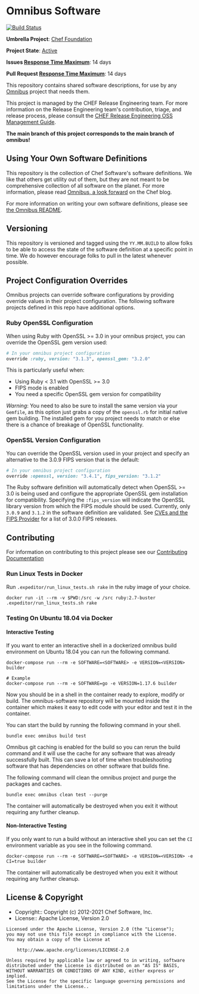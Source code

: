 # Omnibus Software

[![Build Status](https://badge.buildkite.com/e07e55eb2f281ec50dbd0f2bdbf8da4a2f246b864bffd17dfb.svg)](https://buildkite.com/chef-oss/chef-omnibus-software-main-verify)

**Umbrella Project**: [Chef Foundation](https://github.com/chef/chef-oss-practices/blob/main/projects/chef-foundation.md)

**Project State**: [Active](https://github.com/chef/chef-oss-practices/blob/main/repo-management/repo-states.md#active)

**Issues [Response Time Maximum](https://github.com/chef/chef-oss-practices/blob/main/repo-management/repo-states.md)**: 14 days

**Pull Request [Response Time Maximum](https://github.com/chef/chef-oss-practices/blob/main/repo-management/repo-states.md)**: 14 days


This repository contains shared software descriptions, for use by any [Omnibus](https://github.com/chef/omnibus) project that needs them.

This project is managed by the CHEF Release Engineering team. For more information on the Release Engineering team's contribution, triage, and release process, please consult the [CHEF Release Engineering OSS Management Guide](https://docs.google.com/a/opscode.com/document/d/1oJB0vZb_3bl7_ZU2YMDBkMFdL-EWplW1BJv_FXTUOzg/edit).

**The main branch of this project corresponds to the main branch of omnibus!**

## Using Your Own Software Definitions

This repository is the collection of Chef Software's software definitions. We like that others get utility out of them, but they are not meant to be comprehensive collection of all software on the planet. For more information, please read [Omnibus, a look forward](https://blog.chef.io/omnibus-a-look-forward) on the Chef blog.

For more information on writing your own software definitions, please see [the Omnibus README](https://github.com/chef/omnibus#sharing-software-definitions).

## Versioning

This repository is versioned and tagged using the `YY.MM.BUILD` to allow folks to be able to access the state of the software definition at a specific point in time. We do however encourage folks to pull in the latest whenever possible.

## Project Configuration Overrides

Omnibus projects can override software configurations by providing override values in their project configuration. The following software projects defined in this repo have additional options.

### Ruby OpenSSL Configuration

When using Ruby with OpenSSL >= 3.0 in your omnibus project, you can override the OpenSSL gem version used:

```ruby
# In your omnibus project configuration
override :ruby, version: "3.1.3", openssl_gem: "3.2.0"
```

This is particularly useful when:

- Using Ruby < 3.1 with OpenSSL >= 3.0
- FIPS mode is enabled
- You need a specific OpenSSL gem version for compatibility

_Warning_: You need to also be sure to install the same version via your `Gemfile`, as this option just grabs a copy of the `openssl.rb` for initial native gem building. The installed gem for you project needs to match or else there is a chance of breakage of OpenSSL functionality.

### OpenSSL Version Configuration

You can override the OpenSSL version used in your project and specify an alternative to the 3.0.9 FIPS version that is the default:

```ruby
# In your omnibus project configuration  
override :openssl, version: "3.4.1", fips_version: "3.1.2"
```

The Ruby software definition will automatically detect when OpenSSL >= 3.0 is being used and configure the appropriate OpenSSL gem installation for compatibility. Specifying the `:fips_version` will indicate the OpenSSL library version from which the FIPS module should be used. Currently, only `3.0.9` and `3.1.2` in the software definition are validated. See [CVEs and the FIPS Provider](https://openssl-library.org/news/fips-cve/) for a list of 3.0.0 FIPS releases.

## Contributing

For information on contributing to this project please see our [Contributing Documentation](https://github.com/chef/chef/blob/main/CONTRIBUTING.md)

### Run Linux Tests in Docker

Run `.expeditor/run_linux_tests.sh rake` in the ruby image of your choice.

```
docker run -it --rm -v $PWD:/src -w /src ruby:2.7-buster .expeditor/run_linux_tests.sh rake
```

### Testing On Ubuntu 18.04 via Docker

#### Interactive Testing

If you want to enter an interactive shell in a dockerized omnibus build environment on Ubuntu 18.04 you can run the following command.

```
docker-compose run --rm -e SOFTWARE=<SOFTWARE> -e VERSION=<VERSION> builder

# Example
docker-compose run --rm -e SOFTWARE=go -e VERSION=1.17.6 builder
```

Now you should be in a shell in the container ready to explore, modify or build. The omnibus-software repository will be mounted inside the container which makes it easy to edit code with your editor and test it in the container.

You can start the build by running the following command in your shell.

```
bundle exec omnibus build test
```

Omnibus git caching is enabled for the build so you can rerun the build command and it will use the cache for any software that was already successfully built. This can save a lot of time when troubleshooting software that has dependencies on other software that builds fine.

The following command will clean the omnibus project and purge the packages and caches.

```
bundle exec omnibus clean test --purge
```

The container will automatically be destroyed when you exit it without requiring any further cleanup.

#### Non-Interactive Testing

If you only want to run a build without an interactive shell you can set the `CI` environment variable as you see in the following command.

```
docker-compose run --rm -e SOFTWARE=<SOFTWARE> -e VERSION=<VERSION> -e CI=true builder
```

The container will automatically be destroyed when you exit it without requiring any further cleanup.

## License & Copyright

- Copyright:: Copyright (c) 2012-2021 Chef Software, Inc.
- License:: Apache License, Version 2.0

```text
Licensed under the Apache License, Version 2.0 (the "License");
you may not use this file except in compliance with the License.
You may obtain a copy of the License at

    http://www.apache.org/licenses/LICENSE-2.0

Unless required by applicable law or agreed to in writing, software
distributed under the License is distributed on an "AS IS" BASIS,
WITHOUT WARRANTIES OR CONDITIONS OF ANY KIND, either express or implied.
See the License for the specific language governing permissions and
limitations under the License..
```
